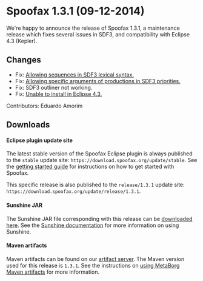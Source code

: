 # Spoofax 1.3.1 (09-12-2014)

We're happy to announce the release of Spoofax 1.3.1, a maintenance release which fixes several issues in SDF3, and compatibility with Eclipse 4.3 (Kepler).

## Changes

* Fix: [Allowing sequences in SDF3 lexical syntax.](https://yellowgrass.org/issue/Spoofax/929)
* Fix: [Allowing specific arguments of productions in SDF3 priorities.](https://yellowgrass.org/issue/Spoofax/934)
* Fix: SDF3 outliner not working.
* Fix: [Unable to install in Eclipse 4.3.](https://yellowgrass.org/issue/Spoofax/931)


Contributors: Eduardo Amorim

## Downloads

#### Eclipse plugin update site

The latest stable version of the Spoofax Eclipse plugin is always published to the `stable` update site: `https://download.spoofax.org/update/stable`. See the [getting started guide](../../langdev/start.rst) for instructions on how to get started with Spoofax.

This specific release is also published to the `release/1.3.1` update site: `https://download.spoofax.org/update/release/1.3.1`.

#### Sunshine JAR

The Sunshine JAR file corresponding with this release can be [downloaded here](https://download.spoofax.org/update/release/1.3.1/sunshine.jar). See the [Sunshine documentation](https://metaborg.org/spoofax/sunshine) for more information on using Sunshine.

#### Maven artifacts

Maven artifacts can be found on our [artifact server](https://artifacts.metaborg.org/content/repositories/releases/org/metaborg/). The Maven version used for this release is `1.3.1`. See the instructions on [using MetaBorg Maven artifacts](../../dev/maven.rst) for more information.
